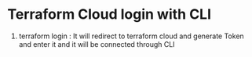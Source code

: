 # Terraform Cloud login with CLI

1. terraform login : It will redirect to terraform cloud and generate Token and enter it and it will be connected through CLI
